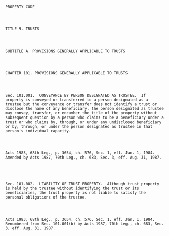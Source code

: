 ﻿
    
    
    	
    					
    
    
    PROPERTY CODE
    
      
    
    
    TITLE 9. TRUSTS
    
      
    
    
    SUBTITLE A. PROVISIONS GENERALLY APPLICABLE TO TRUSTS
    
      
    
    
    CHAPTER 101. PROVISIONS GENERALLY APPLICABLE TO TRUSTS
    
      
    
    
    Sec. 101.001.  CONVEYANCE BY PERSON DESIGNATED AS TRUSTEE.  If property is conveyed or transferred to a person designated as a trustee but the conveyance or transfer does not identify a trust or disclose the name of any beneficiary, the person designated as trustee may convey, transfer, or encumber the title of the property without subsequent question by a person who claims to be a beneficiary under a trust or who claims by, through, or under any undisclosed beneficiary or by, through, or under the person designated as trustee in that person's individual capacity.
    
    
    
    
    Acts 1983, 68th Leg., p. 3654, ch. 576, Sec. 1, eff. Jan. 1, 1984.  Amended by Acts 1987, 70th Leg., ch. 683, Sec. 3, eff. Aug. 31, 1987.
    
    
    
    
    
    Sec. 101.002.  LIABILITY OF TRUST PROPERTY.  Although trust property is held by the trustee without identifying the trust or its beneficiaries, the trust property is not liable to satisfy the personal obligations of the trustee.
    
    
    
    
    Acts 1983, 68th Leg., p. 3654, ch. 576, Sec. 1, eff. Jan. 1, 1984.  Renumbered from Sec. 101.001(b) by Acts 1987, 70th Leg., ch. 683, Sec. 3, eff. Aug. 31, 1987.
    
    
    
    
    				
